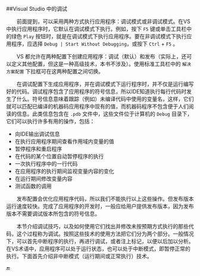##Visual Studio 中的调试

&emsp;&emsp;前面提到，可以采用两种方式执行应用程序：调试模式或非调试模式。在VS中执行应用程序时，它默认在调试模式下执行。例如，按下 `F5` 键或单击工具栏中的绿色 `Play` 按钮时，就是在调试模式下执行应用程序。要在非调试模式下执行应用程序，应选择 `Debug | Start Without Debugging`，或按下 `Ctrl` + `F5` 。

&emsp;&emsp;VS 都允许在两种配置下创建应用程序：调试（默认）和发布（实际上，还可以定义其他配置，但这是一种高级技术，本书不涉及）。使用标准工具栏中的 `解决方案配置` 下拉框可在这两种配置之间切换。

&emsp;&emsp;在调试配置下生成应用程序，并在调试模式下运行程序时，并不仅是运行编写好的代码。调试程序包含了应用程序的符号信息，所以IDE知道执行每行代码时发生了什么。符号信息意味着跟踪（例如）未编译代码中使用的变量名，这样，它们就可以匹配已编译的机器码应用程序中现有的值，而机器码程序不包含便于人们阅读的信息。此类信息包含在 `.pdb` 文件中，这些文件位于计算机的 `Debug` 目录下，它们可以执行许多有用的操作，包括：

* 向IDE输出调试信息
* 在执行应用程序期间查看作用域内变量的值
* 暂停程序和重启程序
* 在代码的某个位置自动暂停程序的执行
* 一次执行程序中的一行代码
* 在应用程序的执行期间监视变量内容的变化
* 在运行期间修改变量内容
* 测试函数的调用

&emsp;&emsp;发布配置会优化应用程序代码，所以我们不能执行以上这些操作。但发布版本运行速度较快。完成了应用程序的开发时，一般应给用户提供发布版本，因为发布版本不需要调试版本所包含的符号信息。

&emsp;&emsp;本节介绍调试技巧，以及如何使用它们找出并修改未按预期方式执行的那些代码，这个过程称为调试。按照这些技术的使用方法把它们分为两个部分。一般情况下，可以首先中断程序的执行，再进行调试，或者注上标记，以便以后加以分析。在VS术语中，应用程序可以处于运行状态，也可以处于中断模式，即暂停正常的执行。下面首先介绍非中断模式（运行期间或正常执行）技术。



🔚